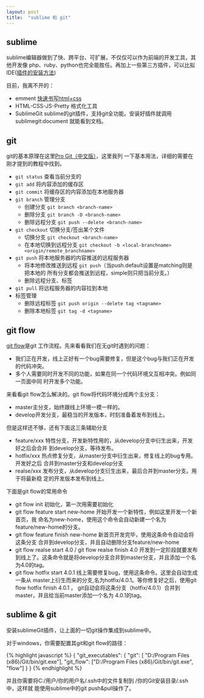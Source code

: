 ```yaml
---
layout: post
title:  "sublime 和 git"
---
```


## sublime

sublime编辑器做到了快、跨平台、可扩展，不仅仅可以作为前端的开发工具，其他开发像
php、ruby、python也完全能胜任。再加上一些第三方插件，可以比拟IDE([插件的安装方法](https://sublime.wbond.net/installation))

目前，我离不开的：

- emment [快速书写html+css](http://blog.wpjam.com/m/emmet/)
- HTML-CSS-JS-Pretty 格式化工具
- SublimeGit sublime的git插件，支持git全功能。安装好插件就调用sublimegit:document
  就能看到文档。

## git

git的基本原理在这里[Pro Git（中文版）](http://git.oschina.net/progit/)，这里我列
一下基本用法，详细的需要在刚才提到的教程中找到。

- `git status` 查看当前分支的
- `git add` 将内容添加的缓存区
- `git commit` 将缓存区的内容添加在本地服务器
- `git branch` 管理分支
  - 创建分支 `git branch <branch-name>`
  - 删除分支 `git branch -D <branch-name>`
  - 删除远程分支 `git push --delete <branch-name>`
- `git checkout` 切换分支/签出某个文件
  - 切换分支 `git checkout <branch-name>`
  - 在本地切换到远程分支 `git checkout -b <local-branchname> <origin/remote_branchname>`
- `git push` 将本地服务器的内容推送的远程服务器
  - 将本地修改推送到远程 `git push`（当push.default设置是matching则是把本地的
    所有分支都会推送到远程，simple则只把当前分支。）
  - 删除远程分支、标签
- `git pull` 将远程服务器的内容拉到本地
- 标签管理
  - 删除远程标签 `git push origin --delete tag <tagname>`
  - 删除本地标签 `git tag -d <tagname>`


## git flow

[git flow](http://www.basecss.net/article/install-git-flow-in-windows.html)是git
工作流程。先来看看我们在无git时遇到的问题：

- 我们正在开发，线上正好有一个bug需要修复，但是这个bug与我们正在开发的代码冲突。
- 多个人需要同时开发不同的功能，如果在同一个代码环境又互相冲突。例如同一页面中同
  时开发多个功能。

来看看git flow怎么解决的。git flow将代码环境分成两个主分支：

- master主分支，始终跟线上环境一模一样的。
- develop开发分支，最稳当的开发版本，时刻准备着发布到线上。

但是这样还不够，还有下面这三条辅助分支

- feature/xxx 特性分支，开发新特性用的，从develop分支中衍生出来，开发好之后会合并
  到develop分支，等待发布。
- hotfix/xxx 热点修复分支，从master分支中衍生出来，修复线上的bug专用。开发好之后
  合并到master分支和develop分支
- realse/xxx 发布分支，从develop分支衍生出来，最后合并到master分支。用于将最新稳
  定的开发版本发布到线上。

下面是git flow的常用命令

- git flow init 初始化，第一次用需要初始化
- git flow feature start new-home 开始开发一个新特性，例如这里开发一个新首页，我
  命名为new-home，使用这个命令会自动新建一个名为feature/new-home的分支。
- git flow feature finish new-home 新首页开发完毕，使用这条命令自动会将这条分支
  合并到develop分支，并且自动删除分支feature/new-home
- git flow realse start 4.0 / git flow realse finish 4.0 开发到一定阶段就要发布
  到线上了。这条命令就是将develop分支合并到master分支，并且添加一个名为4.0的tag。
- git flow hotfix start 4.0.1 线上需要修复bug，使用这条命令。这里会自动生成一条从
  master上衍生而来的分支,名为hotfix/4.0.1。等你修复好之后，使用git flow hotfix finish 4.0.1 。
  git自动会将这条分支（hotfix/4.0.1）合并到master，并且给当前master添加一个名为
  4.0.1的tag。


## sublime & git

安装sublimeGit插件，让上面的一切git操作集成到sublime中。

对于windows，你需要配置其git和git flow的路径：

{% highlight javascript %}
{
  "git_executables": {
    "git": [ "D:/Program Files (x86)/Git/bin/git.exe"],
    "git_flow": ["D:/Program Files (x86)/Git/bin/git.exe", "flow"]
  }
}
{% endhighlight %}

并且你需要将C:/用户/你的用户名/.ssh中的文件复制到 /你的Git安装目录/.ssh中，这样就
能使用sublime中的git push&pull操作了。
